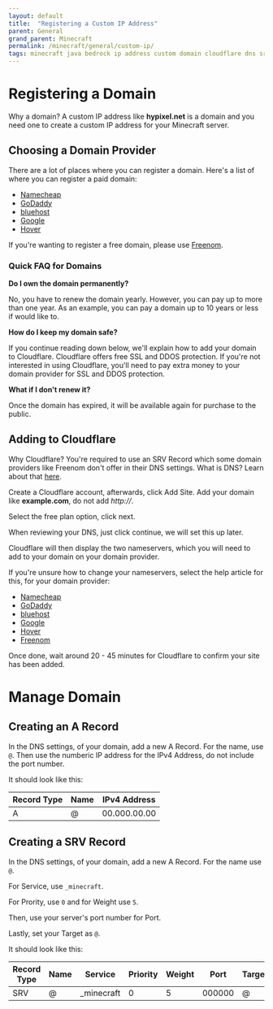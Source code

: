 ```yaml
---
layout: default
title:  "Registering a Custom IP Address"
parent: General
grand_parent: Minecraft
permalink: /minecraft/general/custom-ip/
tags: minecraft java bedrock ip address custom domain cloudflare dns srv port nameservers faq namecheap freenom godaddy hover bluehost
---
```


# Registering a Domain
Why a domain? A custom IP address like __hypixel.net__ is a domain and you need one to create a custom IP address for your Minecraft server. 

## Choosing a Domain Provider
There are a lot of places where you can register a domain.
Here's a list of where you can register a paid domain:

* [Namecheap](https://www.namecheap.com/)
* [GoDaddy](https://www.godaddy.com/)
* [bluehost](https://www.bluehost.com/)
* [Google](https://domains.google/)
* [Hover](https://www.hover.com/)

If you're wanting to register a free domain, please use [Freenom](https://www.freenom.com/).

### Quick FAQ for Domains
**Do I own the domain permanently?**

No, you have to renew the domain yearly. However, you can pay up to more than one year. As an example, you can pay a domain up to 10 years or less if would like to. 

**How do I keep my domain safe?**

If you continue reading down below, we'll explain how to add your domain to Cloudflare. Cloudflare offers free SSL and DDOS protection.
If you're not interested in using Cloudflare, you'll need to pay extra money to your domain provider for SSL and DDOS protection.

**What if I don't renew it?**

Once the domain has expired, it will be available again for purchase to the public. 

## Adding to Cloudflare
Why Cloudflare? You're required to use an SRV Record which some domain providers like Freenom don't offer in their DNS settings. 
What is DNS? Learn about that [here](https://www.cloudflare.com/learning/dns/what-is-dns/).

Create a Cloudflare account, afterwards, click Add Site.
Add your domain like __example.com__, do not add *http://*.

Select the free plan option, click next.

When reviewing your DNS, just click continue, we will set this up later.


Cloudflare will then display the two nameservers, which you will need to add to your domain on your domain provider. 

If you're unsure how to change your nameservers, select the help article for this, for your domain provider:

* [Namecheap](https://www.namecheap.com/support/knowledgebase/article.aspx/767/10/how-to-change-dns-for-a-domain/)
* [GoDaddy](https://www.godaddy.com/help/change-nameservers-for-my-domains-664)
* [bluehost](https://www.bluehost.com/help/article/custom-nameservers)
* [Google](https://support.google.com/domains/answer/3290309?hl=en)
* [Hover](https://help.hover.com/hc/en-us/articles/217282477--Changing-your-domain-nameservers)
* [Freenom](https://my.freenom.com/knowledgebase.php?action=displayarticle&id=3)

Once done, wait around 20 - 45 minutes for Cloudflare to confirm your site has been added.

# Manage Domain
## Creating an A Record
In the DNS settings, of your domain, add a new A Record. For the name, use `@`. Then use the numberic IP address for the IPv4 Address, do not include the port number.

It should look like this:

| Record Type | Name      | IPv4 Address |
| ----------- | --------- | ------------ |
| A           | @         | 00.000.00.00 |

## Creating a SRV Record
In the DNS settings, of your domain, add a new A Record. For the name use `@`.

For Service, use `_minecraft`.

For Prority, use `0` and for Weight use `5`.

Then, use your server's port number for Port.

Lastly, set your Target as `@`.

It should look like this:

| Record Type | Name      | Service      | Priority | Weight | Port   | Target |
| ----------- | --------- | ------------ | -------- | ------ | ------ | ------ |
| SRV         | @         | _minecraft   | 0        | 5      | 000000 | @      |
